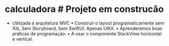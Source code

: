 # calculadora # Projeto em construcão 

- Utilizada a arquitetura MVC
• Construir o layout programaticamente sem Xib, Sem Storyboard, Sem SwiftUI. Apenas UIKit.
• Aprenderemos boas práticas de programação. 
• A usar o componente StackView horizontal e vertical.
